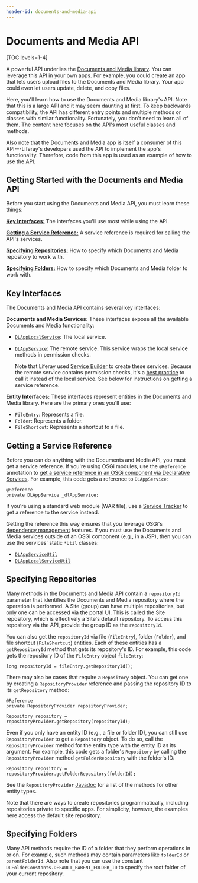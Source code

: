 ```yaml
---
header-id: documents-and-media-api
---
```


# Documents and Media API

[TOC levels=1-4]

A powerful API underlies the 
[Documents and Media library](/discover/portal/-/knowledge_base/7-2/managing-documents-and-media). 
You can leverage this API in your own apps. For example, you could create an app 
that lets users upload files to the Documents and Media library. Your app could 
even let users update, delete, and copy files. 

Here, you'll learn how to use the Documents and Media library's API. Note that 
this is a large API and it may seem daunting at first. To keep backwards 
compatibility, the API has different entry points and multiple methods or 
classes with similar functionality. Fortunately, you don't need to learn all of 
them. The content here focuses on the API's most useful classes and methods. 

Also note that the Documents and Media app is itself a consumer of this 
API---Liferay's developers used the API to implement the app's functionality.
Therefore, code from this app is used as an example of how to use the API. 

## Getting Started with the Documents and Media API

Before you start using the Documents and Media API, you must learn these things: 

[**Key Interfaces:**](#key-interfaces) 
The interfaces you'll use most while using the API. 

[**Getting a Service Reference:**](#getting-a-service-reference) 
A service reference is required for calling the API's services. 

[**Specifying Repositories:**](#specifying-repositories) 
How to specify which Documents and Media repository to work with. 

[**Specifying Folders:**](#specifying-folders)
How to specify which Documents and Media folder to work with. 

## Key Interfaces

The Documents and Media API contains several key interfaces: 

**Documents and Media Services:** These interfaces expose all the available 
Documents and Media functionality: 

-   [`DLAppLocalService`](@platform-ref@/7.2-latest/javadocs/portal-kernel/com/liferay/document/library/kernel/service/DLAppLocalService.html): 
    The local service. 
-   [`DLAppService`](@platform-ref@/7.2-latest/javadocs/portal-kernel/com/liferay/document/library/kernel/service/DLAppService.html): 
    The remote service. This service wraps the local service methods in 
    permission checks. 

    Note that Liferay used 
    [Service Builder](/developer/frameworks/-/knowledge_base/7-2/service-builder) 
    to create these services. Because the remote service contains permission 
    checks, it's a 
    [best practice](/developer/frameworks/-/knowledge_base/7-2/creating-remote-services#using-service-builder-to-generate-remote-services) 
    to call it instead of the local service. See below for instructions on 
    getting a service reference. 

**Entity Interfaces:** These interfaces represent entities in the Documents and 
Media library. Here are the primary ones you'll use: 

-   `FileEntry`: Represents a file. 
-   `Folder`: Represents a folder. 
-   `FileShortcut`: Represents a shortcut to a file. 

## Getting a Service Reference

Before you can do anything with the Documents and Media API, you must get a 
service reference. If you're using OSGi modules, use the `@Reference` annotation 
to 
[get a service reference in an OSGi component via Declarative Services](/developer/frameworks/-/knowledge_base/7-2/osgi-services-and-dependency-injection-with-declarative-services).
For example, this code gets a reference to `DLAppService`: 

    @Reference
    private DLAppService _dlAppService;

If you're using a standard web module (WAR file), use a 
[Service Tracker](/developer/frameworks/-/knowledge_base/7-2/service-trackers) 
to get a reference to the service instead. 

Getting the reference this way ensures that you leverage OSGi's 
[dependency management](/developer/frameworks/-/knowledge_base/7-2/leveraging-dependencies)
features. If you must use the Documents and Media services outside of an OSGi
component (e.g., in a JSP), then you can use the services' static `*Util` 
classes: 

-   [`DLAppServiceUtil`](@platform-ref@/7.2-latest/javadocs/portal-kernel/com/liferay/document/library/kernel/service/DLAppServiceUtil.html)
-   [`DLAppLocalServiceUtil`](@platform-ref@/7.2-latest/javadocs/portal-kernel/com/liferay/document/library/kernel/service/DLAppLocalServiceUtil.html)

## Specifying Repositories

Many methods in the Documents and Media API contain a `repositoryId` parameter
that identifies the Documents and Media repository where the operation is
performed. A Site (group) can have multiple repositories, but only one can be
accessed via the portal UI. This is called the Site repository, which is 
effectively a Site's default repository. To access this repository via the API, 
provide the group ID as the `repositoryId`. 

You can also get the `repositoryId` via file (`FileEntry`), folder (`Folder`), 
and file shortcut (`FileShortcut`) entities. Each of these entities has a 
`getRepositoryId` method that gets its repository's ID. For example, this code 
gets the repository ID of the `FileEntry` object `fileEntry`: 

    long repositoryId = fileEntry.getRepositoryId();

There may also be cases that require a `Repository` object. You can get one by 
creating a `RepositoryProvider` reference and passing the repository ID to its 
`getRepository` method: 

    @Reference
    private RepositoryProvider repositoryProvider;

    Repository repository = repositoryProvider.getRepository(repositoryId);

Even if you only have an entity ID (e.g., a file or folder ID), you can still 
use `RepositoryProvider` to get a `Repository` object. To do so, call the 
`RepositoryProvider` method for the entity type with the entity ID as its 
argument. For example, this code gets a folder's `Repository` by calling the 
`RepositoryProvider` method `getFolderRepository` with the folder's ID: 

    Repository repository = repositoryProvider.getFolderRepository(folderId);

See the `RepositoryProvider` 
[Javadoc](@platform-ref@/7.2-latest/javadocs/portal-kernel/com/liferay/portal/kernel/repository/RepositoryProvider.html) 
for a list of the methods for other entity types. 

Note that there are ways to create repositories programmatically, including 
repositories private to specific apps. For simplicity, however, the examples 
here access the default site repository. 

## Specifying Folders

Many API methods require the ID of a folder that they perform operations in or 
on. For example, such methods may contain parameters like `folderId` or 
`parentFolderId`. Also note that you can use the constant 
`DLFolderConstants.DEFAULT_PARENT_FOLDER_ID` to specify the root folder of your 
current repository. 
